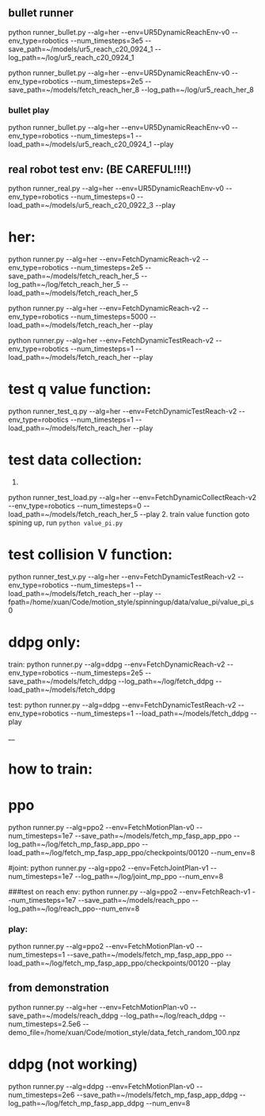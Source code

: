 ## bullet runner
python runner_bullet.py --alg=her --env=UR5DynamicReachEnv-v0 --env_type=robotics --num_timesteps=3e5 --save_path=~/models/ur5_reach_c20_0924_1 --log_path=~/log/ur5_reach_c20_0924_1

python runner_bullet.py --alg=her --env=UR5DynamicReachEnv-v0 --env_type=robotics --num_timesteps=2e5 --save_path=~/models/fetch_reach_her_8 --log_path=~/log/ur5_reach_her_8

### bullet play
python runner_bullet.py --alg=her --env=UR5DynamicReachEnv-v0 --env_type=robotics --num_timesteps=1 --load_path=~/models/ur5_reach_c20_0924_1 --play


## real robot test env: (BE CAREFUL!!!!)
python runner_real.py --alg=her --env=UR5DynamicReachEnv-v0 --env_type=robotics --num_timesteps=0 --load_path=~/models/ur5_reach_c20_0922_3 --play


# her:
python runner.py --alg=her --env=FetchDynamicReach-v2 --env_type=robotics --num_timesteps=2e5 --save_path=~/models/fetch_reach_her_5 --log_path=~/log/fetch_reach_her_5 --load_path=~/models/fetch_reach_her_5

python runner.py --alg=her --env=FetchDynamicReach-v2 --env_type=robotics --num_timesteps=5000 --load_path=~/models/fetch_reach_her --play

python runner.py --alg=her --env=FetchDynamicTestReach-v2 --env_type=robotics --num_timesteps=1 --load_path=~/models/fetch_reach_her --play

# test q value function:
python runner_test_q.py --alg=her --env=FetchDynamicTestReach-v2 --env_type=robotics --num_timesteps=1 --load_path=~/models/fetch_reach_her --play


# test data collection:
1.
python runner_test_load.py --alg=her --env=FetchDynamicCollectReach-v2 --env_type=robotics --num_timesteps=0 --load_path=~/models/fetch_reach_her_5 --play
2. train value function
goto spining up,
run ```python value_pi.py```

# test collision V function:
python runner_test_v.py --alg=her --env=FetchDynamicTestReach-v2 --env_type=robotics --num_timesteps=1 --load_path=~/models/fetch_reach_her --play --fpath=/home/xuan/Code/motion_style/spinningup/data/value_pi/value_pi_s0


# ddpg only:
train:
python runner.py --alg=ddpg --env=FetchDynamicReach-v2 --env_type=robotics --num_timesteps=2e5 --save_path=~/models/fetch_ddpg --log_path=~/log/fetch_ddpg --load_path=~/models/fetch_ddpg

test:
python runner.py --alg=ddpg --env=FetchDynamicTestReach-v2 --env_type=robotics --num_timesteps=1 --load_path=~/models/fetch_ddpg --play

__



# how to train:

# ppo
python runner.py --alg=ppo2 --env=FetchMotionPlan-v0 --num_timesteps=1e7 --save_path=~/models/fetch_mp_fasp_app_ppo --log_path=~/log/fetch_mp_fasp_app_ppo --load_path=~/log/fetch_mp_fasp_app_ppo/checkpoints/00120 --num_env=8



#joint:
python runner.py --alg=ppo2 --env=FetchJointPlan-v1 --num_timesteps=1e7 --log_path=~/log/joint_mp_ppo --num_env=8


###test on reach env:
python runner.py --alg=ppo2 --env=FetchReach-v1 --num_timesteps=1e7 --save_path=~/models/reach_ppo --log_path=~/log/reach_ppo--num_env=8


### play:
python runner.py --alg=ppo2 --env=FetchMotionPlan-v0 --num_timesteps=1 --save_path=~/models/fetch_mp_fasp_app_ppo --load_path=~/log/fetch_mp_fasp_app_ppo/checkpoints/00120  --play



## from demonstration
python runner.py --alg=her --env=FetchMotionPlan-v0 --save_path=~/models/reach_ddpg --log_path=~/log/reach_ddpg --num_timesteps=2.5e6 --demo_file=/home/xuan/Code/motion_style/data_fetch_random_100.npz


# ddpg (not working)
python runner.py --alg=ddpg --env=FetchMotionPlan-v0 --num_timesteps=2e6 --save_path=~/models/fetch_mp_fasp_app_ddpg --log_path=~/log/fetch_mp_fasp_app_ddpg --num_env=8

